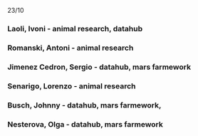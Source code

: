 23/10
 ### Laoli, Ivoni - animal research, datahub
 ### Romanski, Antoni -  animal research
 ### Jimenez Cedron, Sergio - datahub, mars farmework
 ### Senarigo, Lorenzo - animal research
 ### Busch, Johnny - datahub, mars farmework, 
 ### Nesterova, Olga - datahub, mars farmework
